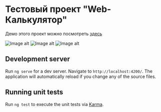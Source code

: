 # Тестовый проект "Web-Калькулятор"

Демо этого проект можно посмотреть [здесь](https://calculator-c3c22.web.app)

![Image alt](https:/github.com/Gregtstu/angular-calculator-finish/raw/main/assets/main.png)
![Image alt](https:/github.com/Gregtstu/angular-calculator-finish/raw/main/assets/main.png)
![Image alt](https:/github.com/Gregtstu/angular-calculator-finish/raw/main/assets/main.png)

## Development server

Run `ng serve` for a dev server. Navigate to `http://localhost:4200/`. The application will automatically reload if you change any of the source files.



## Running unit tests

Run `ng test` to execute the unit tests via [Karma](https://karma-runner.github.io).

